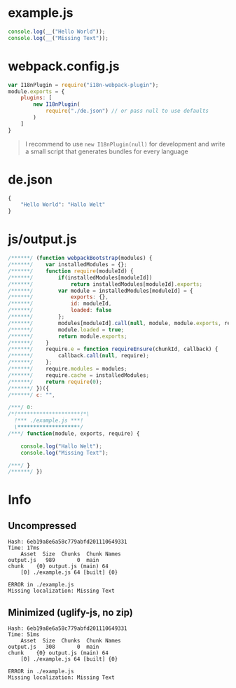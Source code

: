 
# example.js

``` javascript
console.log(__("Hello World"));
console.log(__("Missing Text"));
```

# webpack.config.js

``` javascript
var I18nPlugin = require("i18n-webpack-plugin");
module.exports = {
	plugins: [
		new I18nPlugin(
			require("./de.json") // or pass null to use defaults
		)
	]
}
```

> I recommend to use `new I18nPlugin(null)` for development
> and write a small script that generates bundles for every language

# de.json

``` javascript
{
	"Hello World": "Hallo Welt"
}
```

# js/output.js

``` javascript
/******/ (function webpackBootstrap(modules) {
/******/ 	var installedModules = {};
/******/ 	function require(moduleId) {
/******/ 		if(installedModules[moduleId])
/******/ 			return installedModules[moduleId].exports;
/******/ 		var module = installedModules[moduleId] = {
/******/ 			exports: {},
/******/ 			id: moduleId,
/******/ 			loaded: false
/******/ 		};
/******/ 		modules[moduleId].call(null, module, module.exports, require);
/******/ 		module.loaded = true;
/******/ 		return module.exports;
/******/ 	}
/******/ 	require.e = function requireEnsure(chunkId, callback) {
/******/ 		callback.call(null, require);
/******/ 	};
/******/ 	require.modules = modules;
/******/ 	require.cache = installedModules;
/******/ 	return require(0);
/******/ })({
/******/ c: "",

/***/ 0:
/*!********************!*\
  !*** ./example.js ***!
  \********************/
/***/ function(module, exports, require) {

	console.log("Hallo Welt");
	console.log("Missing Text");

/***/ }
/******/ })

```

# Info

## Uncompressed

```
Hash: 6eb19a8e6a58c779abfd201110649331
Time: 17ms
    Asset  Size  Chunks  Chunk Names
output.js   989       0  main       
chunk    {0} output.js (main) 64
    [0] ./example.js 64 [built] {0}

ERROR in ./example.js
Missing localization: Missing Text
```

## Minimized (uglify-js, no zip)

```
Hash: 6eb19a8e6a58c779abfd201110649331
Time: 51ms
    Asset  Size  Chunks  Chunk Names
output.js   308       0  main       
chunk    {0} output.js (main) 64
    [0] ./example.js 64 [built] {0}

ERROR in ./example.js
Missing localization: Missing Text
```